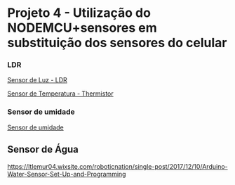 # Projeto 4 - Utilização do NODEMCU+sensores em substituição dos sensores do celular
### LDR 

[Sensor de Luz - LDR](ldr.md)

[Sensor de Temperatura - Thermistor](thermistor.md)

### Sensor de umidade

[Sensor de umidade](Umidade.md)

## Sensor de Água
https://ltlemur04.wixsite.com/roboticnation/single-post/2017/12/10/Arduino-Water-Sensor-Set-Up-and-Programming
